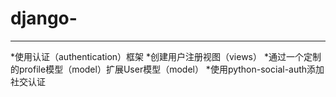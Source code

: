 # django-
***
*使用认证（authentication）框架
*创建用户注册视图（views）
*通过一个定制的profile模型（model）扩展User模型（model）
*使用python-social-auth添加社交认证
